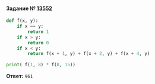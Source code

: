 #### Задание № [13552](https://inf-ege.sdamgia.ru/problem?id=13552)

```python
def f(x, y):
    if x == y:
        return 1
    if x > y:
        return 0
    if x < y:
        return f(x + 1, y) + f(x + 2, y) + f(x + 4, y)
        
print( f(1, 8) * f(8, 15))
```
**Ответ:** ``961``
